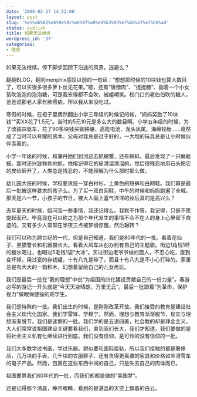 ```yaml
---
date: '2006-02-27 14:52:00'
layout: post
slug: '%e5%a6%82%e6%9e%9c%e6%97%a0%e6%b3%95%e7%bb%a7%e7%bb%ad'
status: publish
title: 如果无法继续
wordpress_id: '37'
categories:
- 随感
---
```


如果无法继续，停下脚步回顾下沿途的风景。逃避么？


翻翻BLOG，翻到menphix感叹以前的一句话：“想想那时候的10块钱也算大数目了，可以买很多很多萝卜丝无花果。”嗯，还有“唐僧肉”、“搅搅糖”、画着一个小女孩吹泡泡的泡泡糖，可是我笨得都不会吹，被姐嘲笑。校门口的老伯伯吹的糖人，爸爸说那老人家有肺痨病，所以我从来没吃过。


寒假的时候，在柜子里偶然翻出小学三年级的时候记的帐，“妈妈奖励了10块钱”“买XX花了1.5元”。当时的5元10元是多么大的数目啊。小学五年级的时候，为了改装四驱车，花了90多块钱买铷铁硼、高能电池、龙头凤尾、海绵轮胎……竟然成了当时可以夸耀的资本。父母对我总是过于好的，一大堆的玩具总是让小时候伙伴羡慕的。


小学一年级的时候，和蒲丹她们到河边去抓螃蟹，还有蝌蚪。最后发现了一只癞蛤蟆。那时还兴致勃勃地抓，依稀记得它的皮滑溜滑溜的，然后很残忍地用石头把它的皮给砸开了，人类总是残忍的，不能理解为什么那时那么做。


幼儿园大班的时候，学校要求统一穿白衬衫，土黄色的短裤和白网鞋。我们算是最后一批被这样要求的孩子么。为了买一双白网鞋，中午的时候和妈妈跑遍了全城。那天是六一节，小孩子的节日，被大人画上喜气洋洋的妆后真的是高兴么？


去年夏天的时候，姐问我一些事情，我还记得么。我默不作答。我记得，只是不愿提起而已。毕竟现在可以称之为那个年代发生的事情不会不在人的身上心里留下痕迹的。又有多少人常常在半夜三点被梦境惊醒，然后辗转？


我们可以称为跨世纪的一代，但是自己知道，我们是80年代的一批。看着花仙子、黑猫警长和机器猫长大。看着大风车从创办到有自己的主题歌。街边1角钱1杯的糖水喝过，也喝过5毛钱1袋“大冰”。买过街边老爷爷做的面人，不忍心吃，直到变坏掉。用过瓷的存钱罐，十有八九是碎了，而且十有八九是不小心打碎的。家里总是有大大的一箱积木，幻想着留给自己的儿女再玩。


我们是最后一批在“我的理想”中说“为祖国的四化建设贡献自己的一份力量”。春游必写的游记一开头就是“今天天空晴朗，万里无云”。最后一批跟着“为革命，保护视力”做眼保健操的乖学生。


我们是特殊的一批。我们出生的时候，是刚刚改革开放。我们接受的教育是建设社会主义现代化国家。我们学雷锋、学赖宁。然而，理想与教育渐渐脱节，现实与理想渐渐脱节。我们是迷惘的一批。我们学的是五讲四美，社会教的却是拜金主义。大人们常常说祖国建设关键要看我们，直到我们长大，我们才知道，我们要做的是将社会主义私有化继续进行到底。我们没有信仰，是可怜的没有信仰的一批。


我们大多数学过书画，学过乐器。貌似要和国际接轨，所以我们接触的都是奢侈品，几万块的手表、几千块的衣服鞋子、还有贵得更离谱的家具和价格如坐滑雪车的电子产品。然而，包裹在这些东西中间的自己，只是失去自己的肉体而已。


祖国要靠我们80年代的一批，而我们却都是做的“美国梦”。


还是记得那个清晨，睁开眼睛，看到的是湛蓝的天空上飘着的白云。
